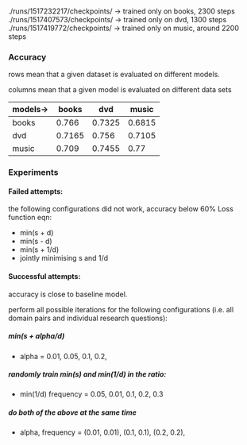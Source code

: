 ###
./runs/1517232217/checkpoints/ -> trained only on books, 2300 steps
./runs/1517407573/checkpoints/ -> trained only on dvd, 1300 steps
./runs/1517419772/checkpoints/ -> trained only on music, around 2200 steps

### Accuracy
rows mean that a given dataset is evaluated on different models.

columns mean that a given model is evaluated on different data sets

|models->|books|dvd|music|
|---|---|---|---|
|books|0.766|0.7325|0.6815|
|dvd|0.7165|0.756|0.7105|
|music|0.709|0.7455|0.77|

### Experiments

#### Failed attempts:
the following configurations did not work, accuracy below 60%
Loss function eqn:
- min(s + d)
- min(s - d)
- min(s + 1/d)
- jointly minimising s and 1/d

#### Successful attempts:
accuracy is close to baseline model.

perform all possible iterations for the following configurations (i.e. all domain pairs and individual research questions):

##### min(s + alpha/d)
- alpha = 0.01, 0.05, 0.1, 0.2,

##### randomly train min(s) and min(1/d) in the ratio:
- min(1/d) frequency = 0.05, 0.01, 0.1, 0.2, 0.3

##### do both of the above at the same time
- alpha, frequency = (0.01, 0.01), (0.1, 0.1), (0.2, 0.2),
